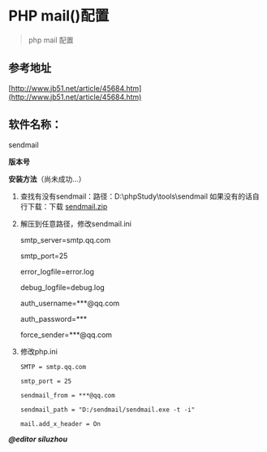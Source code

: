 # PHP mail()配置
> php mail 配置
## 参考地址
[http://www.jb51.net/article/45684.htm](http://www.jb51.net/article/45684.htm)

## 软件名称：

sendmail

**版本号**


**安装方法**（尚未成功...）

1. 查找有没有sendmail：路径：D:\phpStudy\tools\sendmail
如果没有的话自行下载：下载 [sendmail.zip](http://xiazai.jb51.net/201204/tools/sendmail.zip)
2. 解压到任意路径，修改sendmail.ini

    smtp_server=smtp.qq.com

    smtp_port=25

    error_logfile=error.log

    debug_logfile=debug.log

    auth_username=***@qq.com

    auth_password=***

    force_sender=***@qq.com
1. 修改php.ini

       SMTP = smtp.qq.com

       smtp_port = 25

       sendmail_from = ***@qq.com

       sendmail_path = "D:/sendmail/sendmail.exe -t -i"

       mail.add_x_header = On
       
***@editor siluzhou***